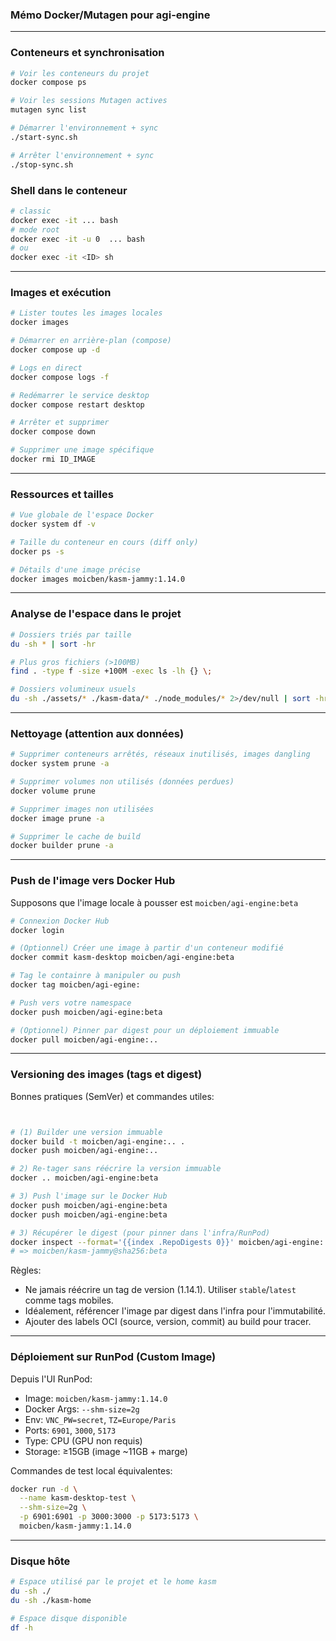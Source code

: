 ### Mémo Docker/Mutagen pour agi-engine

---

### Conteneurs et synchronisation

```bash
# Voir les conteneurs du projet
docker compose ps

# Voir les sessions Mutagen actives
mutagen sync list

# Démarrer l'environnement + sync
./start-sync.sh

# Arrêter l'environnement + sync
./stop-sync.sh
```

### Shell dans le conteneur

```bash
# classic
docker exec -it ... bash
# mode root
docker exec -it -u 0  ... bash
# ou
docker exec -it <ID> sh

```

---

### Images et exécution

```bash
# Lister toutes les images locales
docker images

# Démarrer en arrière-plan (compose)
docker compose up -d

# Logs en direct
docker compose logs -f

# Redémarrer le service desktop
docker compose restart desktop

# Arrêter et supprimer
docker compose down

# Supprimer une image spécifique
docker rmi ID_IMAGE

```


---

### Ressources et tailles

```bash
# Vue globale de l'espace Docker
docker system df -v

# Taille du conteneur en cours (diff only)
docker ps -s

# Détails d'une image précise
docker images moicben/kasm-jammy:1.14.0
```

---

### Analyse de l'espace dans le projet

```bash
# Dossiers triés par taille
du -sh * | sort -hr

# Plus gros fichiers (>100MB)
find . -type f -size +100M -exec ls -lh {} \;

# Dossiers volumineux usuels
du -sh ./assets/* ./kasm-data/* ./node_modules/* 2>/dev/null | sort -hr
```

---

### Nettoyage (attention aux données)

```bash
# Supprimer conteneurs arrêtés, réseaux inutilisés, images dangling
docker system prune -a

# Supprimer volumes non utilisés (données perdues)
docker volume prune

# Supprimer images non utilisées
docker image prune -a

# Supprimer le cache de build
docker builder prune -a
```

---

### Push de l'image vers Docker Hub

Supposons que l'image locale à pousser est `moicben/agi-engine:beta`

```bash
# Connexion Docker Hub
docker login

# (Optionnel) Créer une image à partir d'un conteneur modifié
docker commit kasm-desktop moicben/agi-engine:beta

# Tag le containre à manipuler ou push
docker tag moicben/agi-egine:

# Push vers votre namespace
docker push moicben/agi-egine:beta

# (Optionnel) Pinner par digest pour un déploiement immuable
docker pull moicben/agi-engine:..
```

---

### Versioning des images (tags et digest)

Bonnes pratiques (SemVer) et commandes utiles:

```bash


# (1) Builder une version immuable
docker build -t moicben/agi-engine:.. .
docker push moicben/agi-engine:..

# 2) Re-tager sans réécrire la version immuable
docker .. moicben/agi-engine:beta

# 3) Push l'image sur le Docker Hub
docker push moicben/agi-engine:beta
docker push moicben/agi-engine:beta

# 3) Récupérer le digest (pour pinner dans l'infra/RunPod)
docker inspect --format='{{index .RepoDigests 0}}' moicben/agi-engine:..
# => moicben/kasm-jammy@sha256:beta
```

Règles:
- Ne jamais réécrire un tag de version (1.14.1). Utiliser `stable`/`latest` comme tags mobiles.
- Idéalement, référencer l'image par digest dans l'infra pour l'immutabilité.
- Ajouter des labels OCI (source, version, commit) au build pour tracer.

---

### Déploiement sur RunPod (Custom Image)

Depuis l'UI RunPod:
- Image: `moicben/kasm-jammy:1.14.0`
- Docker Args: `--shm-size=2g`
- Env: `VNC_PW=secret`, `TZ=Europe/Paris`
- Ports: `6901`, `3000`, `5173`
- Type: CPU (GPU non requis)
- Storage: ≥15GB (image ~11GB + marge)

Commandes de test local équivalentes:
```bash
docker run -d \
  --name kasm-desktop-test \
  --shm-size=2g \
  -p 6901:6901 -p 3000:3000 -p 5173:5173 \
  moicben/kasm-jammy:1.14.0
```

---

### Disque hôte

```bash
# Espace utilisé par le projet et le home kasm
du -sh ./
du -sh ./kasm-home

# Espace disque disponible
df -h
```